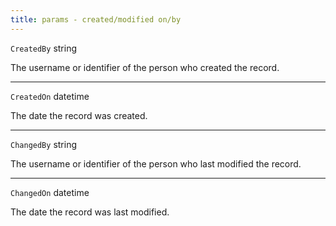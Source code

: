```yaml
---
title: params - created/modified on/by
---
```


`CreatedBy` string

The username or identifier of the person who created the record.

***

`CreatedOn` datetime

The date the record was created.

***

`ChangedBy` string

The username or identifier of the person who last modified the record.

***

`ChangedOn` datetime

The date the record was last modified.
